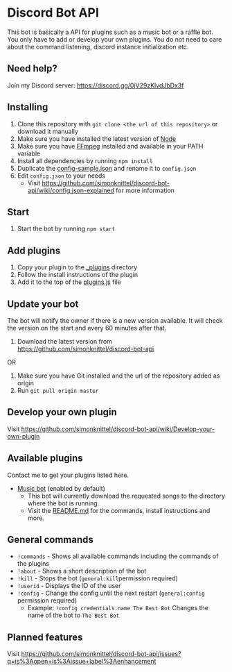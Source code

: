 Discord Bot API
===
This bot is basically a API for plugins such as a music bot or a raffle bot. You only have to add or develop your own plugins. You do not need to care about the command listening, discord instance initialization etc.

Need help?
---
Join my Discord server: https://discord.gg/0jV29zKlvdJbDx3f

Installing
---
1. Clone this repository with `git clone <the url of this repository>` or download it manually
2. Make sure you have installed the latest version of [Node](https://nodejs.org/en/)
3. Make sure you have [FFmpeg](https://www.ffmpeg.org/) installed and available in your PATH variable
4. Install all dependencies by running `npm install`
5. Duplicate the [config-sample.json](./config-sample.json) and rename it to `config.json`
6. Edit `config.json` to your needs
    * Visit https://github.com/simonknittel/discord-bot-api/wiki/config.json-explained for more information

Start
---
1. Start the bot by running `npm start`

Add plugins
---
1. Copy your plugin to the [_plugins](./_plugins) directory
2. Follow the install instructions of the plugin
3. Add it to the top of the [plugins.js](./_modules/plugins.js) file

Update your bot
---
The bot will notify the owner if there is a new version available. It will check the version on the start and every 60 minutes after that.

1. Download the latest version from https://github.com/simonknittel/discord-bot-api

OR

1. Make sure you have Git installed and the url of the repository added as origin
2. Run `git pull origin master`

Develop your own plugin
---
Visit https://github.com/simonknittel/discord-bot-api/wiki/Develop-your-own-plugin

Available plugins
---
Contact me to get your plugins listed here.

* [Music bot](./_plugins/music-bot) (enabled by default)
    + This bot will currently download the requested songs to the directory where the bot is running.
    + Visit the [README.md](./_plugins/music-bot/README.md) for the commands, install instructions and more.

General commands
---

* `!commands` - Shows all available commands including the commands of the plugins
* `!about` - Shows a short description of the bot
* `!kill` - Stops the bot (`general:kill`permission required)
* `!userid` - Displays the ID of the user
* `!config` - Change the config until the next restart (`general:config` permission required)
    + Example: `!config credentials.name The Best Bot` Changes the name of the bot to `The Best Bot`

Planned features
---
Visit https://github.com/simonknittel/discord-bot-api/issues?q=is%3Aopen+is%3Aissue+label%3Aenhancement
